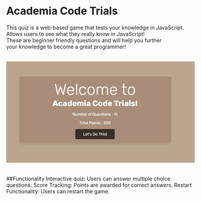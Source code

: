 # Academia Code Trials
This quiz is a web-based game that tests your knowledge in JavaScript.<br>
Allows users to see what they really know in JavaScript!<br>
These are beginner friendly questions and will help you further<br>
your knowledge to become a great programmer!

&nbsp;
![Start Screen](docs/startscreen-quiz.png)
&nbsp;

##Functionality
Interactive quiz: Users can answer multiple choice questions.
Score Tracking: Points are awarded for correct answers.
Restart Functionality: Users can restart the game.



